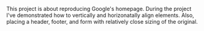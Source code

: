 This project is about reproducing Google's homepage. During the project I've demonstrated how to vertically and horizonatally align elements. Also, placing a header, footer, and form with relatively close sizing of the original.